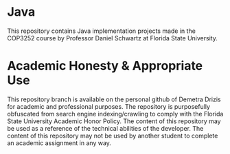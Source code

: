 # Java
This repository contains Java implementation projects made in the COP3252 course by Professor Daniel Schwartz at Florida State University.
  
# Academic Honesty & Appropriate Use
This repository branch is available on the personal github of Demetra Drizis for academic and professional purposes. The repository is purposefully obfuscated from search engine indexing/crawling to comply with the Florida State University Academic Honor Policy. The content of this repository may be used as a reference of the technical abilities of the developer. The content of this repository may not be used by another student to complete an academic assignment in any way.

